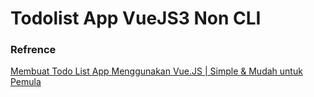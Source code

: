 # Todolist App VueJS3 Non CLI

### Refrence

[Membuat Todo List App Menggunakan Vue.JS | Simple & Mudah untuk Pemula](https://youtu.be/VYCZeZ62EsA?si=y3K0CQeBtsL1-fNA)
